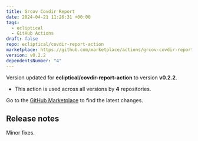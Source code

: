 ```yaml
---
title: Grcov Covdir Report
date: 2024-04-21 11:26:31 +00:00
tags:
  - ecliptical
  - GitHub Actions
draft: false
repo: ecliptical/covdir-report-action
marketplace: https://github.com/marketplace/actions/grcov-covdir-report
version: v0.2.2
dependentsNumber: "4"
---
```



Version updated for **ecliptical/covdir-report-action** to version **v0.2.2**.
- This action is used across all versions by **4** repositories.

Go to the [GitHub Marketplace](https://github.com/marketplace/actions/grcov-covdir-report) to find the latest changes.

## Release notes

Minor fixes.

